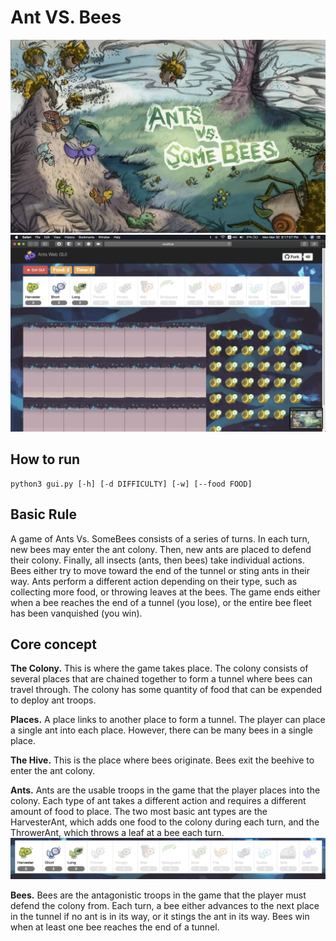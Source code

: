 # Ant VS. Bees
<img src="antvsbee-mainpage.png">
<img src="scrrenshoot.png">

## How to run

```
python3 gui.py [-h] [-d DIFFICULTY] [-w] [--food FOOD]
```
## Basic Rule
A game of Ants Vs. SomeBees consists of a series of turns. In each turn, new bees may enter the ant colony. Then, new ants are placed to defend their colony. Finally, all insects (ants, then bees) take individual actions. Bees either try to move toward the end of the tunnel or sting ants in their way. Ants perform a different action depending on their type, such as collecting more food, or throwing leaves at the bees. The game ends either when a bee reaches the end of a tunnel (you lose), or the entire bee fleet has been vanquished (you win).

## Core concept
**The Colony.** This is where the game takes place. The colony consists of several places that are chained together to form a tunnel where bees can travel through. The colony has some quantity of food that can be expended to deploy ant troops.

**Places.** A place links to another place to form a tunnel. The player can place a single ant into each place. However, there can be many bees in a single place.

**The Hive.** This is the place where bees originate. Bees exit the beehive to enter the ant colony.

**Ants.** Ants are the usable troops in the game that the player places into the colony. Each type of ant takes a different action and requires a different amount of food to place. The two most basic ant types are the HarvesterAnt, which adds one food to the colony during each turn, and the ThrowerAnt, which throws a leaf at a bee each turn. 
<img src="allAnts.png">

**Bees.** Bees are the antagonistic troops in the game that the player must defend the colony from. Each turn, a bee either advances to the next place in the tunnel if no ant is in its way, or it stings the ant in its way. Bees win when at least one bee reaches the end of a tunnel.
